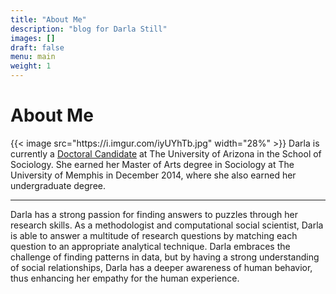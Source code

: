 ```yaml
---
title: "About Me"
description: "blog for Darla Still"
images: []
draft: false
menu: main
weight: 1
---
```

<html>
<head>
  </head>
<body>

<h1>About Me</h1>
<p>{{< image src="https://i.imgur.com/iyUYhTb.jpg" width="28%" >}}
Darla is currently a <a href="https://sociology.arizona.edu/user/darla-still">Doctoral Candidate</a> at The University of Arizona in the School of Sociology. She earned her Master of Arts degree in Sociology at The University of Memphis in December 2014, where she also earned her undergraduate degree.</p><hr>   
<p>Darla has a strong passion for finding answers to puzzles through her research skills. As a methodologist and computational social scientist, Darla is able to answer a multitude of research questions by matching each question to an appropriate analytical technique. Darla embraces the challenge of finding patterns in data, but by having a strong understanding of social relationships, Darla has a deeper awareness of human behavior, thus enhancing her empathy for the human experience.</p>

